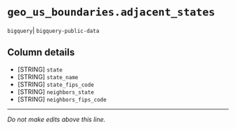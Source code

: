 # `geo_us_boundaries.adjacent_states`
`bigquery`| `bigquery-public-data`

## Column details
* [STRING]    `state`
* [STRING]    `state_name`
* [STRING]    `state_fips_code`
* [STRING]    `neighbors_state`
* [STRING]    `neighbors_fips_code`

-------------------------------------------------------------------------------
*Do not make edits above this line.*
